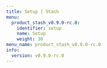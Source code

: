 ```yaml
---
title: Setup | Stash
menu:
  product_stash_v0.9.0-rc.0:
    identifier: setup
    name: Setup
    weight: 30
menu_name: product_stash_v0.9.0-rc.0
info:
  version: v0.9.0-rc.0
---
```


